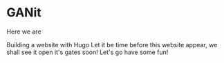 # GANit
Here we are

Building a website with Hugo
Let it be time before this website appear, we shall see it open it's gates soon!
Let's go have some fun!
